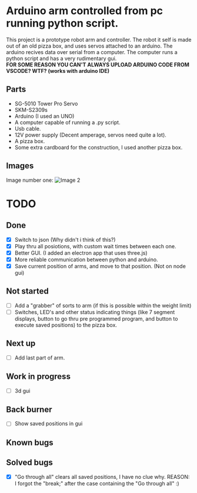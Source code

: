 # Arduino arm controlled from pc running python script.

This project is a prototype robot arm and controller. The robot it self is made out of an old pizza box, and uses servos attached to an arduino. The arduino recives data over serial from a computer. The computer runs a python script and has a very rudimentary gui.  
**FOR SOME REASON YOU CAN'T ALWAYS UPLOAD ARDUINO CODE FROM VSCODE? WTF? (works with arduino IDE)**  

## Parts
* SG-5010 Tower Pro Servo
* SKM-S2309s
* Arduino (I used an UNO)
* A computer capable of running a .py script.
* Usb cable.
* 12V power supply (Decent amperage, servos need quite a lot).
* A pizza box.
* Some extra cardboard for the construction, I used another pizza box.

## Images
Image number one:
![Image 2](https://i.imgur.com/aTVj5QT.jpg)

# TODO

## Done
- [x] Switch to json (Why didn't i think of this?)
- [x] Play thru all posiotions, with custom wait times between each one.
- [X] Better GUI. (I added an electron app that uses three.js)
- [x] More reliable communication between python and arduino.
- [x] Save current position of arms, and move to that position. (Not on node gui)

## Not started
- [ ] Add a "grabber" of sorts to arm (if this is possible within the weight limit)
- [ ] Switches, LED's and other status indicating things (like 7 segment displays, button to go thru pre programmed program, and button to execute saved positions) to the pizza box.

## Next up
- [ ] Add last part of arm. 

## Work in progress
- [ ] 3d gui

## Back burner
- [ ] Show saved positions in gui

## Known bugs

## Solved bugs
- [x] "Go through all" clears all saved positions, I have no clue why. REASON: I forgot the "break;" after the case containing the "Go through all" :)